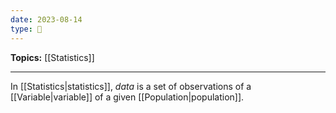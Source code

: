 ```yaml
---
date: 2023-08-14
type: 🧠
---
```


**Topics:** [[Statistics]]

---

In [[Statistics|statistics]], _data_ is a set of observations of a [[Variable|variable]] of a given [[Population|population]].
